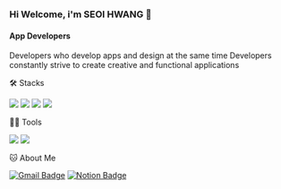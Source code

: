 ### Hi Welcome, i'm SEOI HWANG 👋

#### App Developers
Developers who develop apps and design at the same time
Developers constantly strive to create creative and functional applications


🛠️ Stacks

<img src="https://img.shields.io/badge/JavaScript-F7DF1E?style=flat-square&logo=JavaScript&logoColor=white"/>
<img src="https://img.shields.io/badge/React-Native-4FC08D?style=flat-square&logo=React-Native&logoColor=white"/>
<img src="https://img.shields.io/badge/Flutter-4FC08D?style=flat-square&logo=Flutter&logoColor=white"/>
<img src="https://img.shields.io/badge/Vue.js-4FC08D?style=flat-square&logo=Vue.js&logoColor=white"/>

💪🏼 Tools 

 <img src="https://img.shields.io/badge/Visual Studio Code-007ACC?style=flat-square&logo=Visual Studio Code&logoColor=white"/> <img src="https://img.shields.io/badge/GitHub-181717?style=flat-square&logo=GitHub&logoColor=white"/>


🐱 About Me

[![Gmail Badge](https://img.shields.io/badge/Gmail-d14836?style=flat-square&logo=Gmail&logoColor=white&link=mailto:hnvvely@gmail.com)](hnvvely@gmail.com)
  [![Notion Badge](https://img.shields.io/badge/Notion-000000?style=flat-square&logo=Notion&logoColor=white&link=https://sxoee.notion.site/481eae4764dd4028b859ce83cd59e871?pvs=4)]([https://joyous-pansy-314.notion.site/1612a809df194bb892e7dc0f4947c300](https://sxoee.notion.site/481eae4764dd4028b859ce83cd59e871?pvs=4))

